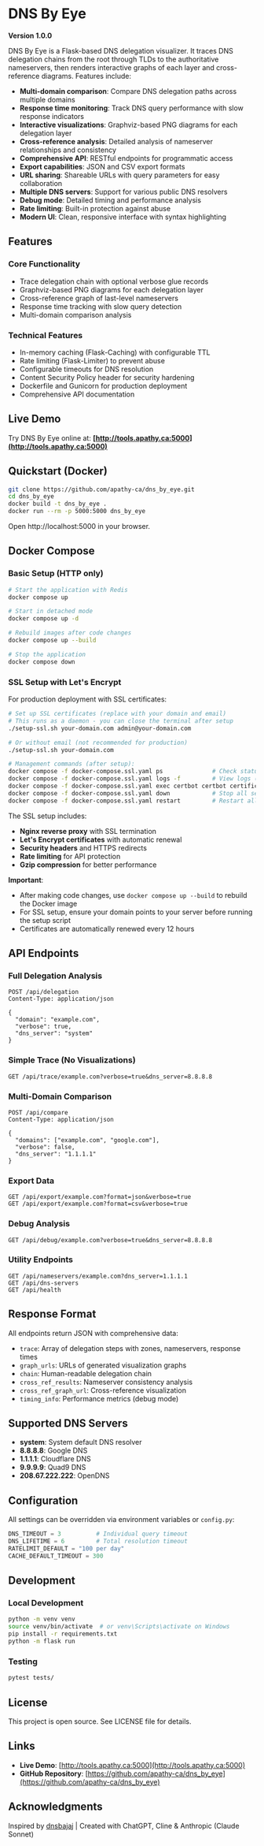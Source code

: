 # DNS By Eye

**Version 1.0.0**

DNS By Eye is a Flask-based DNS delegation visualizer. It traces DNS delegation chains from the root through TLDs to the authoritative nameservers, then renders interactive graphs of each layer and cross-reference diagrams. Features include:

- **Multi-domain comparison**: Compare DNS delegation paths across multiple domains
- **Response time monitoring**: Track DNS query performance with slow response indicators
- **Interactive visualizations**: Graphviz-based PNG diagrams for each delegation layer
- **Cross-reference analysis**: Detailed analysis of nameserver relationships and consistency
- **Comprehensive API**: RESTful endpoints for programmatic access
- **Export capabilities**: JSON and CSV export formats
- **URL sharing**: Shareable URLs with query parameters for easy collaboration
- **Multiple DNS servers**: Support for various public DNS resolvers
- **Debug mode**: Detailed timing and performance analysis
- **Rate limiting**: Built-in protection against abuse
- **Modern UI**: Clean, responsive interface with syntax highlighting

## Features

### Core Functionality
- Trace delegation chain with optional verbose glue records
- Graphviz-based PNG diagrams for each delegation layer
- Cross-reference graph of last-level nameservers
- Response time tracking with slow query detection
- Multi-domain comparison analysis

### Technical Features
- In-memory caching (Flask-Caching) with configurable TTL
- Rate limiting (Flask-Limiter) to prevent abuse
- Configurable timeouts for DNS resolution
- Content Security Policy header for security hardening
- Dockerfile and Gunicorn for production deployment
- Comprehensive API documentation

## Live Demo

Try DNS By Eye online at: **[http://tools.apathy.ca:5000](http://tools.apathy.ca:5000)**

## Quickstart (Docker)

```bash
git clone https://github.com/apathy-ca/dns_by_eye.git
cd dns_by_eye
docker build -t dns_by_eye .
docker run --rm -p 5000:5000 dns_by_eye
```

Open http://localhost:5000 in your browser.

## Docker Compose

### Basic Setup (HTTP only)

```bash
# Start the application with Redis
docker compose up

# Start in detached mode
docker compose up -d

# Rebuild images after code changes
docker compose up --build

# Stop the application
docker compose down
```

### SSL Setup with Let's Encrypt

For production deployment with SSL certificates:

```bash
# Set up SSL certificates (replace with your domain and email)
# This runs as a daemon - you can close the terminal after setup
./setup-ssl.sh your-domain.com admin@your-domain.com

# Or without email (not recommended for production)
./setup-ssl.sh your-domain.com

# Management commands (after setup):
docker compose -f docker-compose.ssl.yaml ps              # Check status
docker compose -f docker-compose.ssl.yaml logs -f         # View logs (Ctrl+C to exit)
docker compose -f docker-compose.ssl.yaml exec certbot certbot certificates  # Check certificates
docker compose -f docker-compose.ssl.yaml down            # Stop all services
docker compose -f docker-compose.ssl.yaml restart         # Restart all services
```

The SSL setup includes:
- **Nginx reverse proxy** with SSL termination
- **Let's Encrypt certificates** with automatic renewal
- **Security headers** and HTTPS redirects
- **Rate limiting** for API protection
- **Gzip compression** for better performance

**Important**: 
- After making code changes, use `docker compose up --build` to rebuild the Docker image
- For SSL setup, ensure your domain points to your server before running the setup script
- Certificates are automatically renewed every 12 hours

## API Endpoints

### Full Delegation Analysis
```http
POST /api/delegation
Content-Type: application/json

{
  "domain": "example.com",
  "verbose": true,
  "dns_server": "system"
}
```

### Simple Trace (No Visualizations)
```http
GET /api/trace/example.com?verbose=true&dns_server=8.8.8.8
```

### Multi-Domain Comparison
```http
POST /api/compare
Content-Type: application/json

{
  "domains": ["example.com", "google.com"],
  "verbose": false,
  "dns_server": "1.1.1.1"
}
```

### Export Data
```http
GET /api/export/example.com?format=json&verbose=true
GET /api/export/example.com?format=csv&verbose=true
```

### Debug Analysis
```http
GET /api/debug/example.com?verbose=true&dns_server=8.8.8.8
```

### Utility Endpoints
```http
GET /api/nameservers/example.com?dns_server=1.1.1.1
GET /api/dns-servers
GET /api/health
```

## Response Format

All endpoints return JSON with comprehensive data:

- `trace`: Array of delegation steps with zones, nameservers, response times
- `graph_urls`: URLs of generated visualization graphs
- `chain`: Human-readable delegation chain
- `cross_ref_results`: Nameserver consistency analysis
- `cross_ref_graph_url`: Cross-reference visualization
- `timing_info`: Performance metrics (debug mode)

## Supported DNS Servers

- **system**: System default DNS resolver
- **8.8.8.8**: Google DNS
- **1.1.1.1**: Cloudflare DNS
- **9.9.9.9**: Quad9 DNS
- **208.67.222.222**: OpenDNS

## Configuration

All settings can be overridden via environment variables or `config.py`:

```python
DNS_TIMEOUT = 3          # Individual query timeout
DNS_LIFETIME = 6         # Total resolution timeout
RATELIMIT_DEFAULT = "100 per day"
CACHE_DEFAULT_TIMEOUT = 300
```

## Development

### Local Development
```bash
python -m venv venv
source venv/bin/activate  # or venv\Scripts\activate on Windows
pip install -r requirements.txt
python -m flask run
```

### Testing
```bash
pytest tests/
```

## License

This project is open source. See LICENSE file for details.

## Links

- **Live Demo**: [http://tools.apathy.ca:5000](http://tools.apathy.ca:5000)
- **GitHub Repository**: [https://github.com/apathy-ca/dns_by_eye](https://github.com/apathy-ca/dns_by_eye)

## Acknowledgments

Inspired by [dnsbajaj](https://www.zonecut.net/dns/) | Created with ChatGPT, Cline & Anthropic (Claude Sonnet)
